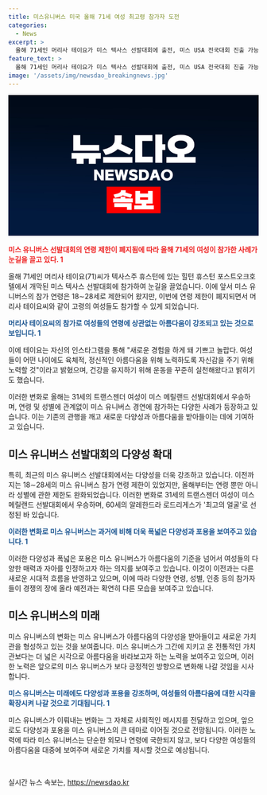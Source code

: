 ```yaml
---
title: 미스유니버스 미국 올해 71세 여성 최고령 참가자 도전
categories:
  - News
excerpt: >
  올해 71세인 머리사 테이요가 미스 텍사스 선발대회에 출전, 미스 USA 전국대회 진출 가능성을 얻었다. 1952년부터 18∼28세 참가규정이 있었지만 올해부터 나이, 결혼, 임신 등 제한이 풀리며 변화가 시작되고 있다. 31세의 트랜스젠더 여성이 미스 메릴랜드 선발대회에서 우승하며 다양성도 주목받고 있고, 60세 여성의 최고의 얼굴 선정 등 다양한 연령의 여성들이 참가하며 변화의 첫걸음으로 기대를 모으고 있다.
feature_text: >
  올해 71세인 머리사 테이요가 미스 텍사스 선발대회에 출전, 미스 USA 전국대회 진출 가능성을 얻었다. 1952년부터 18∼28세 참가규정이 있었지만 올해부터 나이, 결혼, 임신 등 제한이 풀리며 변화가 시작되고 있다. 31세의 트랜스젠더 여성이 미스 메릴랜드 선발대회에서 우승하며 다양성도 주목받고 있고, 60세 여성의 최고의 얼굴 선정 등 다양한 연령의 여성들이 참가하며 변화의 첫걸음으로 기대를 모으고 있다.
image: '/assets/img/newsdao_breakingnews.jpg'
---
```


<p><img src="/assets/img/newsdao_breakingnews.jpg" alt="pcversion 속보" /></p>

<p><b><span style="color: #ee2323;">미스 유니버스 선발대회의 연령 제한이 폐지됨에 따라 올해 71세의 여성이 참가한 사례가 눈길을 끌고 있다. 1</span></b></p>

<p>올해 71세인 머리사 테이요(71)씨가 텍사스주 휴스턴에 있는 힐턴 휴스턴 포스트오크호텔에서 개막된 미스 텍사스 선발대회에 참가하여 눈길을 끌었습니다. 이에 앞서 미스 유니버스의 참가 연령은 18∼28세로 제한되어 왔지만, 이번에 연령 제한이 폐지되면서 머리사 테이요씨와 같이 고령의 여성들도 참가할 수 있게 되었습니다.</p>

<p><b><span style="color: #1a5490;">머리사 테이요씨의 참가로 여성들의 연령에 상관없는 아름다움이 강조되고 있는 것으로 보입니다. 1</span></b></p>

<p>이에 테이요는 자신의 인스타그램을 통해 "새로운 경험을 하게 돼 기쁘고 놀랍다. 여성들이 어떤 나이에도 육체적, 정신적인 아름다움을 위해 노력하도록 자신감을 주기 위해 노력할 것"이라고 밝혔으며, 건강을 유지하기 위해 운동을 꾸준히 실천해왔다고 밝히기도 했습니다.</p>

<p>이러한 변화로 올해는 31세의 트랜스젠더 여성이 미스 메릴랜드 선발대회에서 우승하며, 연령 및 성별에 관계없이 미스 유니버스 경연에 참가하는 다양한 사례가 등장하고 있습니다. 이는 기존의 관행을 깨고 새로운 다양성과 아름다움을 받아들이는 데에 기여하고 있습니다.</p>

<h2 data-ke-size="size26">미스 유니버스 선발대회의 다양성 확대</h2>

<p>특히, 최근의 미스 유니버스 선발대회에서는 다양성을 더욱 강조하고 있습니다. 이전까지는 18∼28세의 미스 유니버스 참가 연령 제한이 있었지만, 올해부터는 연령 뿐만 아니라 성별에 관한 제한도 완화되었습니다. 이러한 변화로 31세의 트랜스젠더 여성이 미스 메릴랜드 선발대회에서 우승하며, 60세의 알레한드라 로드리게스가 '최고의 얼굴'로 선정된 바 있습니다.</p>

<p><b><span style="color: #1a5490;">이러한 변화로 미스 유니버스는 과거에 비해 더욱 폭넓은 다양성과 포용을 보여주고 있습니다. 1</span></b></p>

<p>이러한 다양성과 폭넓은 포용은 미스 유니버스가 아름다움의 기준을 넘어서 여성들의 다양한 매력과 자아를 인정하고자 하는 의지를 보여주고 있습니다. 이것이 이전과는 다른 새로운 시대적 흐름을 반영하고 있으며, 이에 따라 다양한 연령, 성별, 인종 등의 참가자들이 경쟁의 장에 올라 예전과는 확연히 다른 모습을 보여주고 있습니다.</p>

<h2 data-ke-size="size26">미스 유니버스의 미래</h2>

<p>미스 유니버스의 변화는 미스 유니버스가 아름다움의 다양성을 받아들이고 새로운 가치관을 형성하고 있는 것을 보여줍니다. 미스 유니버스가 그간에 지키고 온 전통적인 가치관보다는 더 넓은 시각으로 아름다움을 바라보고자 하는 노력을 보여주고 있으며, 이러한 노력은 앞으로의 미스 유니버스가 보다 긍정적인 방향으로 변화해 나갈 것임을 시사합니다.</p>

<p><b><span style="color: #1a5490;">미스 유니버스는 미래에도 다양성과 포용을 강조하며, 여성들의 아름다움에 대한 시각을 확장시켜 나갈 것으로 기대됩니다. 1</span></b></p>

<p>미스 유니버스가 이뤄내는 변화는 그 자체로 사회적인 메시지를 전달하고 있으며, 앞으로도 다양성과 포용을 미스 유니버스의 큰 테마로 이어질 것으로 전망됩니다. 이러한 노력에 따라 미스 유니버스는 단순한 외모나 연령에 국한되지 않고, 보다 다양한 여성들의 아름다움을 대중에 보여주며 새로운 가치를 제시할 것으로 예상됩니다.</p>

<p data-ke-size="size16">&nbsp;</p>
실시간 뉴스 속보는, <a href="https://newsdao.kr" rel="dofollow">https://newsdao.kr</a>


